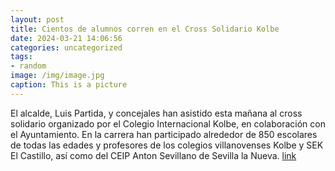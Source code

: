 ```yaml
---
layout: post
title: Cientos de alumnos corren en el Cross Solidario Kolbe
date: 2024-03-21 14:06:56
categories: uncategorized
tags:
- random
image: /img/image.jpg
caption: This is a picture
---
```

El alcalde, Luis Partida, y concejales han asistido esta mañana al cross solidario organizado por el Colegio Internacional Kolbe, en colaboración con el Ayuntamiento. En la carrera han participado alrededor de 850 escolares de todas las edades y profesores de los colegios villanovenses Kolbe y SEK El Castillo, así como del CEIP Anton Sevillano de Sevilla la Nueva.   [link](https://www.ayto-villacanada.es/noticias/cientos-de-alumnos-corren-en-el-cross-solidario-kolbe/)
